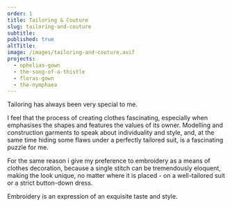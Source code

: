 ```yaml
---
order: 1
title: Tailoring & Couture
slug: tailoring-and-couture
subtitle:
published: true
altTitle:
image: /images/tailoring-and-couture.avif
projects:
  - ophelias-gown
  - the-song-of-a-thistle
  - floras-gown
  - the-nymphaea
---
```


Tailoring has always been very special to me.

I feel that the process of creating clothes fascinating, especially when emphasises the shapes and features the values of its owner. Modelling and construction garments to speak about individuality and style, and, at the same time hiding some flaws under a perfectly tailored suit, is a fascinating puzzle for me.

For the same reason i give my preference to embroidery as a means of clothes decoration, because a single stitch can be tremendously eloquent, making the look unique, no matter where it is placed - on a well-tailored suit or a strict button-down dress.

Embroidery is an expression of an exquisite taste and style.

